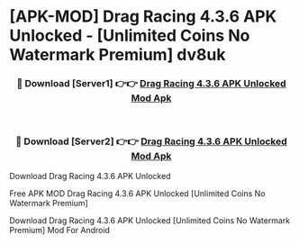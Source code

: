 # [APK-MOD] Drag Racing 4.3.6 APK Unlocked - [Unlimited Coins No Watermark Premium] dv8uk



<div align="center">
<h3>🔴 Download [Server1] 👉👉 <a href="https://momento.my/?title=Drag_Racing_4.3.6_APK_Unlocked">Drag Racing 4.3.6 APK Unlocked Mod Apk</a></h3><br>

<h3>🔴 Download [Server2] 👉👉 <a href="https://momento.my/?title=Drag_Racing_4.3.6_APK_Unlocked">Drag Racing 4.3.6 APK Unlocked Mod Apk</a></h3>
</div>



Download Drag Racing 4.3.6 APK Unlocked 

Free APK MOD Drag Racing 4.3.6 APK Unlocked [Unlimited Coins No Watermark Premium]

Download Drag Racing 4.3.6 APK Unlocked [Unlimited Coins No Watermark Premium] Mod For Android
